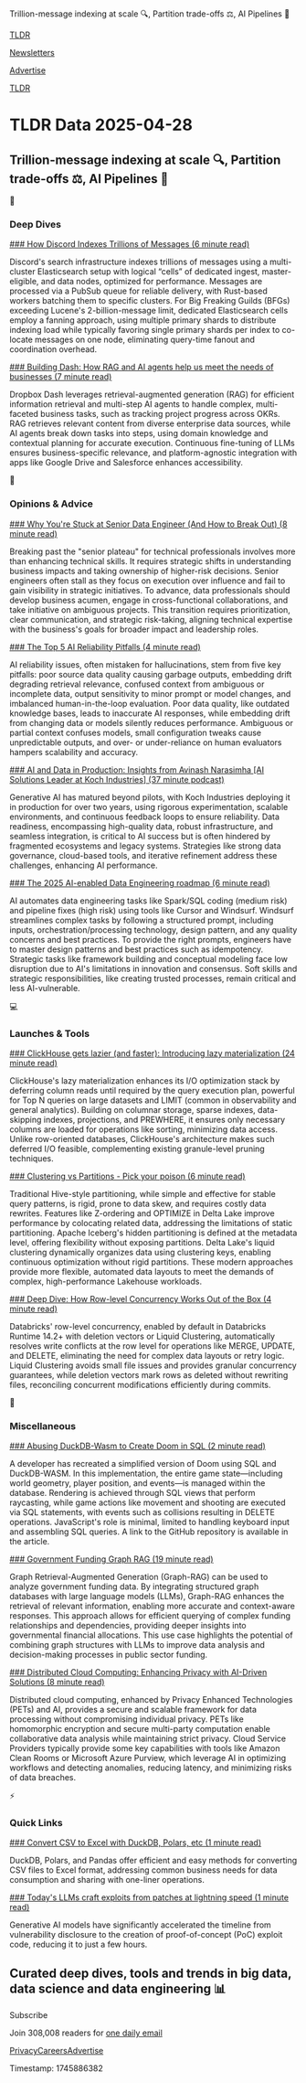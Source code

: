 Trillion-message indexing at scale 🔍, Partition trade-offs ⚖️, AI Pipelines 🤖

[TLDR](/)

[Newsletters](/newsletters)

[Advertise](https://advertise.tldr.tech/)

[TLDR](/)

# TLDR Data 2025-04-28

## Trillion-message indexing at scale 🔍, Partition trade-offs ⚖️, AI Pipelines 🤖

📱

### Deep Dives

[### How Discord Indexes Trillions of Messages (6 minute read)](https://discord.com/blog/how-discord-indexes-trillions-of-messages?utm_source=tldrdata)

Discord's search infrastructure indexes trillions of messages using a multi-cluster Elasticsearch setup with logical “cells” of dedicated ingest, master-eligible, and data nodes, optimized for performance. Messages are processed via a PubSub queue for reliable delivery, with Rust-based workers batching them to specific clusters. For Big Freaking Guilds (BFGs) exceeding Lucene's 2-billion-message limit, dedicated Elasticsearch cells employ a fanning approach, using multiple primary shards to distribute indexing load while typically favoring single primary shards per index to co-locate messages on one node, eliminating query-time fanout and coordination overhead.

[### Building Dash: How RAG and AI agents help us meet the needs of businesses (7 minute read)](https://dropbox.tech/machine-learning/building-dash-rag-multi-step-ai-agents-business-users?utm_source=tldrdata)

Dropbox Dash leverages retrieval-augmented generation (RAG) for efficient information retrieval and multi-step AI agents to handle complex, multi-faceted business tasks, such as tracking project progress across OKRs. RAG retrieves relevant content from diverse enterprise data sources, while AI agents break down tasks into steps, using domain knowledge and contextual planning for accurate execution. Continuous fine-tuning of LLMs ensures business-specific relevance, and platform-agnostic integration with apps like Google Drive and Salesforce enhances accessibility.

🚀

### Opinions & Advice

[### Why You're Stuck at Senior Data Engineer (And How to Break Out) (8 minute read)](https://seattledataguy.substack.com/p/why-youre-stuck-at-senior-data-engineer?utm_source=tldrdata)

Breaking past the "senior plateau" for technical professionals involves more than enhancing technical skills. It requires strategic shifts in understanding business impacts and taking ownership of higher-risk decisions. Senior engineers often stall as they focus on execution over influence and fail to gain visibility in strategic initiatives. To advance, data professionals should develop business acumen, engage in cross-functional collaborations, and take initiative on ambiguous projects. This transition requires prioritization, clear communication, and strategic risk-taking, aligning technical expertise with the business's goals for broader impact and leadership roles.

[### The Top 5 AI Reliability Pitfalls (4 minute read)](https://www.montecarlodata.com/blog-top-5-ai-reliability-pitfalls/?utm_source=tldrdata)

AI reliability issues, often mistaken for hallucinations, stem from five key pitfalls: poor source data quality causing garbage outputs, embedding drift degrading retrieval relevance, confused context from ambiguous or incomplete data, output sensitivity to minor prompt or model changes, and imbalanced human-in-the-loop evaluation. Poor data quality, like outdated knowledge bases, leads to inaccurate AI responses, while embedding drift from changing data or models silently reduces performance. Ambiguous or partial context confuses models, small configuration tweaks cause unpredictable outputs, and over- or under-reliance on human evaluators hampers scalability and accuracy.

[### AI and Data in Production: Insights from Avinash Narasimha [AI Solutions Leader at Koch Industries] (37 minute podcast)](https://www.dataengineeringweekly.com/p/ai-and-data-in-production-insights?utm_source=tldrdata)

Generative AI has matured beyond pilots, with Koch Industries deploying it in production for over two years, using rigorous experimentation, scalable environments, and continuous feedback loops to ensure reliability. Data readiness, encompassing high-quality data, robust infrastructure, and seamless integration, is critical to AI success but is often hindered by fragmented ecosystems and legacy systems. Strategies like strong data governance, cloud-based tools, and iterative refinement address these challenges, enhancing AI performance.

[### The 2025 AI-enabled Data Engineering roadmap (6 minute read)](https://blog.dataengineer.io/p/the-2025-ai-enabled-data-engineering?utm_source=tldrdata)

AI automates data engineering tasks like Spark/SQL coding (medium risk) and pipeline fixes (high risk) using tools like Cursor and Windsurf. Windsurf streamlines complex tasks by following a structured prompt, including inputs, orchestration/processing technology, design pattern, and any quality concerns and best practices. To provide the right prompts, engineers have to master design patterns and best practices such as idempotency. Strategic tasks like framework building and conceptual modeling face low disruption due to AI's limitations in innovation and consensus. Soft skills and strategic responsibilities, like creating trusted processes, remain critical and less AI-vulnerable.

💻

### Launches & Tools

[### ClickHouse gets lazier (and faster): Introducing lazy materialization (24 minute read)](https://clickhouse.com/blog/clickhouse-gets-lazier-and-faster-introducing-lazy-materialization?utm_source=tldrdata)

ClickHouse's lazy materialization enhances its I/O optimization stack by deferring column reads until required by the query execution plan, powerful for Top N queries on large datasets and LIMIT (common in observability and general analytics). Building on columnar storage, sparse indexes, data-skipping indexes, projections, and PREWHERE, it ensures only necessary columns are loaded for operations like sorting, minimizing data access. Unlike row-oriented databases, ClickHouse's architecture makes such deferred I/O feasible, complementing existing granule-level pruning techniques.

[### Clustering vs Partitions - Pick your poison (6 minute read)](https://dataengineeringcentral.substack.com/p/clustering-vs-partitions-pick-your?utm_source=tldrdata)

Traditional Hive-style partitioning, while simple and effective for stable query patterns, is rigid, prone to data skew, and requires costly data rewrites. Features like Z-ordering and OPTIMIZE in Delta Lake improve performance by colocating related data, addressing the limitations of static partitioning. Apache Iceberg's hidden partitioning is defined at the metadata level, offering flexibility without exposing partitions. Delta Lake's liquid clustering dynamically organizes data using clustering keys, enabling continuous optimization without rigid partitions. These modern approaches provide more flexible, automated data layouts to meet the demands of complex, high-performance Lakehouse workloads.

[### Deep Dive: How Row-level Concurrency Works Out of the Box (4 minute read)](https://www.databricks.com/blog/deep-dive-how-row-level-concurrency-works-out-box?utm_source=tldrdata)

Databricks' row-level concurrency, enabled by default in Databricks Runtime 14.2+ with deletion vectors or Liquid Clustering, automatically resolves write conflicts at the row level for operations like MERGE, UPDATE, and DELETE, eliminating the need for complex data layouts or retry logic. Liquid Clustering avoids small file issues and provides granular concurrency guarantees, while deletion vectors mark rows as deleted without rewriting files, reconciling concurrent modifications efficiently during commits.

🎁

### Miscellaneous

[### Abusing DuckDB-Wasm to Create Doom in SQL (2 minute read)](https://hackaday.com/2025/04/23/abusing-duckdb-wasm-to-create-doom-in-sql/?utm_source=tldrdata)

A developer has recreated a simplified version of Doom using SQL and DuckDB-WASM. In this implementation, the entire game state—including world geometry, player position, and events—is managed within the database. Rendering is achieved through SQL views that perform raycasting, while game actions like movement and shooting are executed via SQL statements, with events such as collisions resulting in DELETE operations. JavaScript's role is minimal, limited to handling keyboard input and assembling SQL queries. A link to the GitHub repository is available in the article.

[### Government Funding Graph RAG (19 minute read)](https://towardsdatascience.com/government-funding-graph-rag/?utm_source=tldrdata)

Graph Retrieval-Augmented Generation (Graph-RAG) can be used to analyze government funding data. By integrating structured graph databases with large language models (LLMs), Graph-RAG enhances the retrieval of relevant information, enabling more accurate and context-aware responses. This approach allows for efficient querying of complex funding relationships and dependencies, providing deeper insights into governmental financial allocations. This use case highlights the potential of combining graph structures with LLMs to improve data analysis and decision-making processes in public sector funding.

[### Distributed Cloud Computing: Enhancing Privacy with AI-Driven Solutions (8 minute read)](https://www.infoq.com/articles/distributed-cloud-privacy-ai/?utm_source=tldrdata)

Distributed cloud computing, enhanced by Privacy Enhanced Technologies (PETs) and AI, provides a secure and scalable framework for data processing without compromising individual privacy. PETs like homomorphic encryption and secure multi-party computation enable collaborative data analysis while maintaining strict privacy. Cloud Service Providers typically provide some key capabilities with tools like Amazon Clean Rooms or Microsoft Azure Purview, which leverage AI in optimizing workflows and detecting anomalies, reducing latency, and minimizing risks of data breaches.

⚡️

### Quick Links

[### Convert CSV to Excel with DuckDB, Polars, etc (1 minute read)](https://www.confessionsofadataguy.com/convert-csv-to-excel-with-duckdb-polars-etc/?utm_source=tldrdata)

DuckDB, Polars, and Pandas offer efficient and easy methods for converting CSV files to Excel format, addressing common business needs for data consumption and sharing with one-liner operations.

[### Today's LLMs craft exploits from patches at lightning speed (1 minute read)](https://go.theregister.com/feed/www.theregister.com/2025/04/21/ai_models_can_generate_exploit/?utm_source=tldrdata)

Generative AI models have significantly accelerated the timeline from vulnerability disclosure to the creation of proof-of-concept (PoC) exploit code, reducing it to just a few hours.

## Curated deep dives, tools and trends in big data, data science and data engineering 📊

Subscribe

Join 308,008 readers for [one daily email](/api/latest/data)

[Privacy](/privacy)[Careers](https://jobs.ashbyhq.com/tldr.tech)[Advertise](/data/advertise)

Timestamp: 1745886382